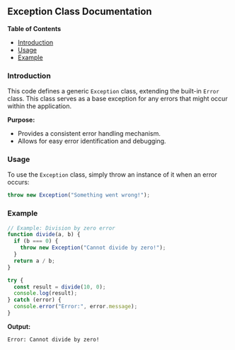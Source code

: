 ## Exception Class Documentation

**Table of Contents**

* [Introduction](#introduction)
* [Usage](#usage)
* [Example](#example)

### Introduction <a name="introduction"></a>

This code defines a generic `Exception` class, extending the built-in `Error` class. This class serves as a base exception for any errors that might occur within the application.

**Purpose:**

* Provides a consistent error handling mechanism.
* Allows for easy error identification and debugging.

### Usage <a name="usage"></a>

To use the `Exception` class, simply throw an instance of it when an error occurs:

```javascript
throw new Exception("Something went wrong!");
```

### Example <a name="example"></a>

```javascript
// Example: Division by zero error
function divide(a, b) {
  if (b === 0) {
    throw new Exception("Cannot divide by zero!");
  }
  return a / b;
}

try {
  const result = divide(10, 0);
  console.log(result);
} catch (error) {
  console.error("Error:", error.message);
}
```

**Output:**

```
Error: Cannot divide by zero!
```